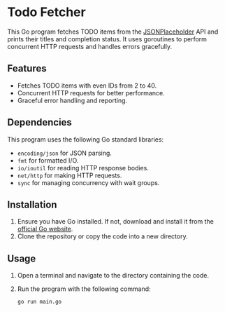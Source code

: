 # Todo Fetcher

This Go program fetches TODO items from the [JSONPlaceholder](https://jsonplaceholder.typicode.com/) API and prints their titles and completion status. It uses goroutines to perform concurrent HTTP requests and handles errors gracefully.

## Features

* Fetches TODO items with even IDs from 2 to 40.
* Concurrent HTTP requests for better performance.
* Graceful error handling and reporting.

## Dependencies

This program uses the following Go standard libraries:

* `encoding/json` for JSON parsing.
* `fmt` for formatted I/O.
* `io/ioutil` for reading HTTP response bodies.
* `net/http` for making HTTP requests.
* `sync` for managing concurrency with wait groups.

## Installation

1. Ensure you have Go installed. If not, download and install it from the [official Go website](https://golang.org/dl/).
2. Clone the repository or copy the code into a new directory.

## Usage

1. Open a terminal and navigate to the directory containing the code.
2. Run the program with the following command:

   ```sh
   go run main.go
